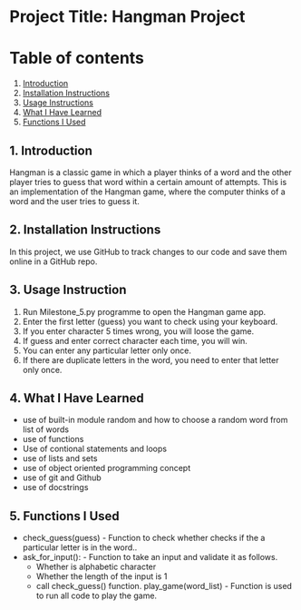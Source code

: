 # Project Title: Hangman Project
# Table of contents

1. [Introduction](#introduction)
2. [Installation Instructions](#installation-instructions)
3. [Usage Instructions](#usage-instructions)
4. [What I Have Learned](#what-i-have-learned)
5. [Functions I Used](#functions-i-used)

   
## 1. Introduction
Hangman is a classic game in which a player thinks of a word and the other player tries to guess that word within a certain amount of attempts.
This is an implementation of the Hangman game, where the computer thinks of a word and the user tries to guess it.

## 2. Installation Instructions
In this project, we use GitHub to track changes to our code and save them online in a GitHub repo. 

## 3. Usage Instruction

   1. Run Milestone_5.py programme to open the Hangman game app.
   2. Enter the first letter (guess) you want to check using your keyboard.
   3. If you enter character 5 times wrong, you will loose the game.
   4. If guess and enter correct character each time, you will win.
   5. You can enter any particular letter only once.
   6. If there are duplicate letters in the word, you need to enter that letter only once.

## 4. What I Have Learned
  - use of built-in module random and how to choose a random word from list of words
  - use of functions
  - Use of contional statements and loops
  - use of lists and sets
  - use of object oriented programming concept
  - use of git and Github
  - use of docstrings

## 5. Functions I Used
  - check_guess(guess) - Function to check whether checks if the a particular letter is in the word.. 
  - ask_for_input(): - Function to take an input and validate it as follows.
    - Whether is alphabetic character
    - Whether the length of the input is 1
    - call check_guess() function.
   play_game(word_list) - Function is used to run all code to play the game.
   

                           
